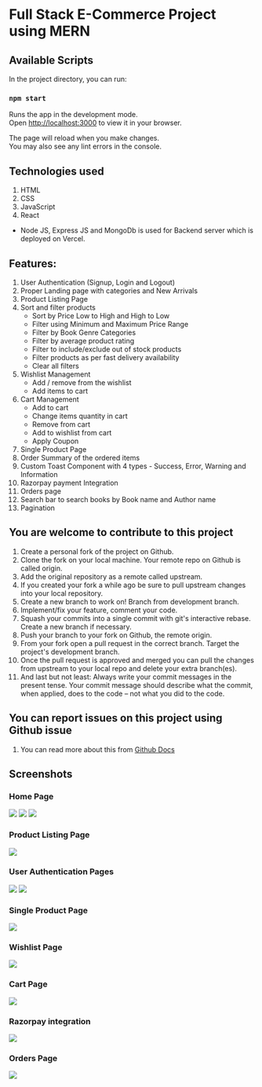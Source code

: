 # Full Stack E-Commerce Project using MERN

## Available Scripts

In the project directory, you can run:

### `npm start`

Runs the app in the development mode.\
Open [http://localhost:3000](http://localhost:3000) to view it in your browser.

The page will reload when you make changes.\
You may also see any lint errors in the console.

## Technologies used 
1. HTML
2. CSS
3. JavaScript
4. React

- Node JS, Express JS and MongoDb is used for Backend server which is deployed on Vercel.

## Features:
1. User Authentication (Signup, Login and Logout)
2. Proper Landing page with categories and New Arrivals
3. Product Listing Page
4. Sort and filter products
   - Sort by Price Low to High and High to Low
   - Filter using Minimum and Maximum Price Range
   - Filter by Book Genre Categories
   - Filter by average product rating
   - Filter to include/exclude out of stock products
   - Filter products as per fast delivery availability
   - Clear all filters
5. Wishlist Management 
   - Add / remove from the wishlist
   - Add items to cart
6. Cart Management 
   - Add to cart 
   - Change items quantity in cart 
   - Remove from cart
   - Add to wishlist from cart
   - Apply Coupon
7. Single Product Page
8. Order Summary of the ordered items
9. Custom Toast Component with 4 types - Success, Error, Warning and Information
10. Razorpay payment Integration
11. Orders page
12. Search bar to search books by Book name and Author name
13. Pagination 

## You are welcome to contribute to this project 
1. Create a personal fork of the project on Github.
2. Clone the fork on your local machine. Your remote repo on Github is called origin.
3. Add the original repository as a remote called upstream.
4. If you created your fork a while ago be sure to pull upstream changes into your local repository.
5. Create a new branch to work on! Branch from development branch.
6. Implement/fix your feature, comment your code.
7. Squash your commits into a single commit with git's interactive rebase. Create a new branch if necessary.
8. Push your branch to your fork on Github, the remote origin.
9. From your fork open a pull request in the correct branch. Target the project's development branch.
10. Once the pull request is approved and merged you can pull the changes from upstream to your local repo and delete your extra branch(es).
11. And last but not least: Always write your commit messages in the present tense. Your commit message should describe what the commit, when applied, does to the code – not what you did to the code.

## You can report issues on this project using Github issue 
1. You can read more about this from [Github Docs](https://docs.github.com/en/issues/tracking-your-work-with-issues/creating-an-issue)

## Screenshots

### Home Page
![](https://github.com/Naman-Saxena1/Bookztron-E-Commerce_Book_Store/blob/development/src/Assets/Screenshots/Bookztron-HomePage-1.PNG)
![](https://github.com/Naman-Saxena1/Bookztron-E-Commerce_Book_Store/blob/development/src/Assets/Screenshots/Bookztron-HomePage-2.PNG)
![](https://github.com/Naman-Saxena1/Bookztron-E-Commerce_Book_Store/blob/development/src/Assets/Screenshots/Bookztron-HomePage-3.PNG)

### Product Listing Page
![](https://github.com/Naman-Saxena1/Bookztron-E-Commerce_Book_Store/blob/development/src/Assets/Screenshots/Bookztron-ProductListingPage-1.PNG)

### User Authentication Pages
![](https://github.com/Naman-Saxena1/Bookztron-E-Commerce_Book_Store/blob/development/src/Assets/Screenshots/Bookztron-SignupPage-1.PNG)
![](https://github.com/Naman-Saxena1/Bookztron-E-Commerce_Book_Store/blob/development/src/Assets/Screenshots/Bookztron-LoginPage-1.PNG)

### Single Product Page
![](https://github.com/Naman-Saxena1/Bookztron-E-Commerce_Book_Store/blob/development/src/Assets/Screenshots/Bookztron-SingleProductPage-1.PNG)

### Wishlist Page
![](https://github.com/Naman-Saxena1/Bookztron-E-Commerce_Book_Store/blob/development/src/Assets/Screenshots/Bookztron-WishlistPage-1.PNG)

### Cart Page
![](https://github.com/Naman-Saxena1/Bookztron-E-Commerce_Book_Store/blob/development/src/Assets/Screenshots/Bookztron-CartPage-1.PNG)

### Razorpay integration
![](https://github.com/Naman-Saxena1/Bookztron-E-Commerce_Book_Store/blob/development/src/Assets/Screenshots/Bookztron-Razorpay_Payment_Integration.PNG)

### Orders Page
![](https://github.com/Naman-Saxena1/Bookztron-E-Commerce_Book_Store/blob/development/src/Assets/Screenshots/Bookztron-OrdersPage-1.PNG)
